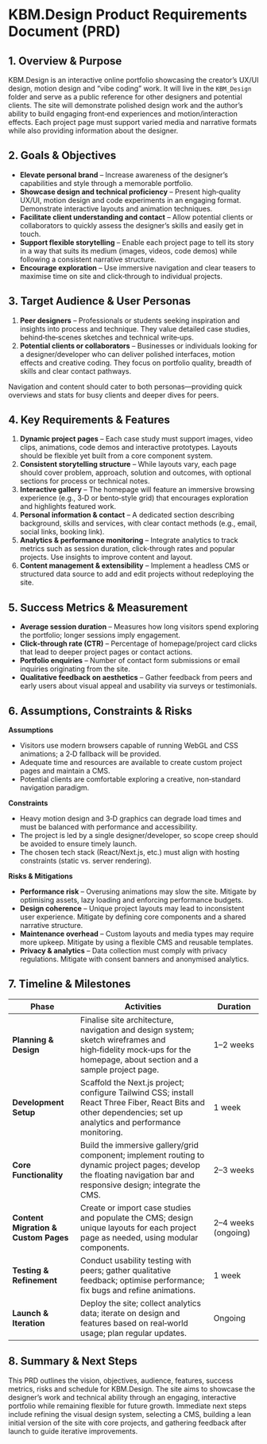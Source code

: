 # KBM.Design Product Requirements Document (PRD)

## 1. Overview & Purpose

KBM.Design is an interactive online portfolio showcasing the creator’s UX/UI design, motion design and “vibe coding” work. It will live in the `KBM_Design` folder and serve as a public reference for other designers and potential clients. The site will demonstrate polished design work and the author’s ability to build engaging front‑end experiences and motion/interaction effects. Each project page must support varied media and narrative formats while also providing information about the designer.

## 2. Goals & Objectives

- **Elevate personal brand** – Increase awareness of the designer’s capabilities and style through a memorable portfolio.
- **Showcase design and technical proficiency** – Present high‑quality UX/UI, motion design and code experiments in an engaging format. Demonstrate interactive layouts and animation techniques.
- **Facilitate client understanding and contact** – Allow potential clients or collaborators to quickly assess the designer’s skills and easily get in touch.
- **Support flexible storytelling** – Enable each project page to tell its story in a way that suits its medium (images, videos, code demos) while following a consistent narrative structure.
- **Encourage exploration** – Use immersive navigation and clear teasers to maximise time on site and click‑through to individual projects.

## 3. Target Audience & User Personas

1. **Peer designers** – Professionals or students seeking inspiration and insights into process and technique. They value detailed case studies, behind‑the‑scenes sketches and technical write‑ups.
2. **Potential clients or collaborators** – Businesses or individuals looking for a designer/developer who can deliver polished interfaces, motion effects and creative coding. They focus on portfolio quality, breadth of skills and clear contact pathways.

Navigation and content should cater to both personas—providing quick overviews and stats for busy clients and deeper dives for peers.

## 4. Key Requirements & Features

1. **Dynamic project pages** – Each case study must support images, video clips, animations, code demos and interactive prototypes. Layouts should be flexible yet built from a core component system.
2. **Consistent storytelling structure** – While layouts vary, each page should cover problem, approach, solution and outcomes, with optional sections for process or technical notes.
3. **Interactive gallery** – The homepage will feature an immersive browsing experience (e.g., 3‑D or bento‑style grid) that encourages exploration and highlights featured work.
4. **Personal information & contact** – A dedicated section describing background, skills and services, with clear contact methods (e.g., email, social links, booking link).
5. **Analytics & performance monitoring** – Integrate analytics to track metrics such as session duration, click‑through rates and popular projects. Use insights to improve content and layout.
6. **Content management & extensibility** – Implement a headless CMS or structured data source to add and edit projects without redeploying the site.

## 5. Success Metrics & Measurement

- **Average session duration** – Measures how long visitors spend exploring the portfolio; longer sessions imply engagement.
- **Click‑through rate (CTR)** – Percentage of homepage/project card clicks that lead to deeper project pages or contact actions.
- **Portfolio enquiries** – Number of contact form submissions or email inquiries originating from the site.
- **Qualitative feedback on aesthetics** – Gather feedback from peers and early users about visual appeal and usability via surveys or testimonials.

## 6. Assumptions, Constraints & Risks

**Assumptions**

- Visitors use modern browsers capable of running WebGL and CSS animations; a 2‑D fallback will be provided.
- Adequate time and resources are available to create custom project pages and maintain a CMS.
- Potential clients are comfortable exploring a creative, non‑standard navigation paradigm.

**Constraints**

- Heavy motion design and 3‑D graphics can degrade load times and must be balanced with performance and accessibility.
- The project is led by a single designer/developer, so scope creep should be avoided to ensure timely launch.
- The chosen tech stack (React/Next.js, etc.) must align with hosting constraints (static vs. server rendering).

**Risks & Mitigations**

- **Performance risk** – Overusing animations may slow the site. Mitigate by optimising assets, lazy loading and enforcing performance budgets.
- **Design coherence** – Unique project layouts may lead to inconsistent user experience. Mitigate by defining core components and a shared narrative structure.
- **Maintenance overhead** – Custom layouts and media types may require more upkeep. Mitigate by using a flexible CMS and reusable templates.
- **Privacy & analytics** – Data collection must comply with privacy regulations. Mitigate with consent banners and anonymised analytics.

## 7. Timeline & Milestones

| Phase                                | Activities                                                                                                                                                            | Duration            |
| ------------------------------------ | --------------------------------------------------------------------------------------------------------------------------------------------------------------------- | ------------------- |
| **Planning & Design**                | Finalise site architecture, navigation and design system; sketch wireframes and high‑fidelity mock‑ups for the homepage, about section and a sample project page.     | 1–2 weeks           |
| **Development Setup**                | Scaffold the Next.js project; configure Tailwind CSS; install React Three Fiber, React Bits and other dependencies; set up analytics and performance monitoring.      | 1 week              |
| **Core Functionality**               | Build the immersive gallery/grid component; implement routing to dynamic project pages; develop the floating navigation bar and responsive design; integrate the CMS. | 2–3 weeks           |
| **Content Migration & Custom Pages** | Create or import case studies and populate the CMS; design unique layouts for each project page as needed, using modular components.                                  | 2–4 weeks (ongoing) |
| **Testing & Refinement**             | Conduct usability testing with peers; gather qualitative feedback; optimise performance; fix bugs and refine animations.                                              | 1 week              |
| **Launch & Iteration**               | Deploy the site; collect analytics data; iterate on design and features based on real‑world usage; plan regular updates.                                              | Ongoing             |

## 8. Summary & Next Steps

This PRD outlines the vision, objectives, audience, features, success metrics, risks and schedule for KBM.Design. The site aims to showcase the designer’s work and technical ability through an engaging, interactive portfolio while remaining flexible for future growth. Immediate next steps include refining the visual design system, selecting a CMS, building a lean initial version of the site with core projects, and gathering feedback after launch to guide iterative improvements.
